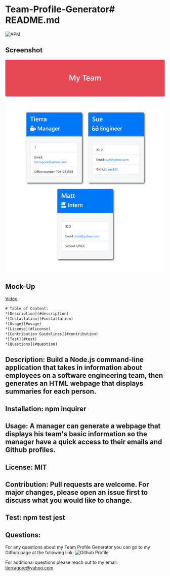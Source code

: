 # Team-Profile-Generator# README.md 

![APM](https://img.shields.io/apm/l/open)

## Screenshot


![Screenshot](./Team-Profile-Generator.png)


## Mock-Up
[Video](https://drive.google.com/file/d/1o0fKHqqxdNf531AJW_9SMIExZeGzPvBT/view)
    
    # Table of Content: 
    *[Description](#description)
    *[Installation](#installation)
    *[Usage](#usage)
    *[License](#license)
    *[Contribution Guidelines](#contribution)
    *[Test](#test)
    *[Questions](#question)
    
## Description: Build a Node.js command-line application that takes in information about employees on a software engineering team, then generates an HTML webpage that displays summaries for each person.

## Installation: npm inquirer

## Usage: A manager can generate a webpage that displays his team's basic information so the manager have a quick access to their emails and Github profiles.

## License: MIT

## Contribution: Pull requests are welcome.  For major changes, please open an issue first to discuss what you would like to change.

    
## Test: npm test jest

## Questions:

For any questions about my Team Profile Generator you can go to my Github page at the following link:
![Github Profile](https://github.com/tmgorogers/Team-Profile-Generator)
     
For additional questions please reach out to my email: tierragore@yahoo.com
